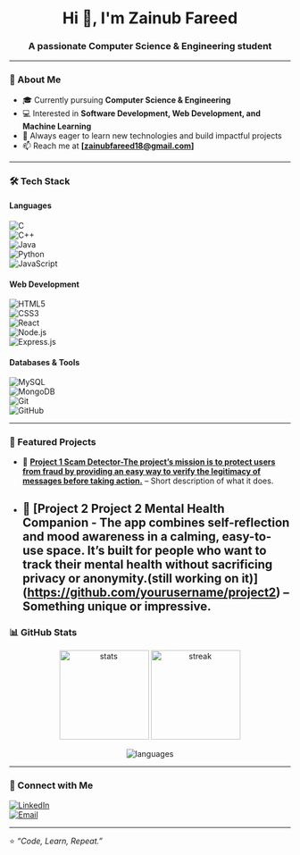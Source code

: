 
<h1 align="center">Hi 👋, I'm Zainub Fareed</h1>
<h3 align="center">A passionate Computer Science & Engineering student</h3>

---

### 🌟 About Me  
- 🎓 Currently pursuing **Computer Science & Engineering**  
- 💻 Interested in **Software Development, Web Development, and Machine Learning**  
- 🚀 Always eager to learn new technologies and build impactful projects  
- 📫 Reach me at **[zainubfareed18@gmail.com]**

---

### 🛠️ Tech Stack  

#### Languages  
![C](https://img.shields.io/badge/C-00599C?style=for-the-badge&logo=c&logoColor=white)  
![C++](https://img.shields.io/badge/C++-00599C?style=for-the-badge&logo=cplusplus&logoColor=white)  
![Java](https://img.shields.io/badge/Java-007396?style=for-the-badge&logo=java&logoColor=white)  
![Python](https://img.shields.io/badge/Python-3776AB?style=for-the-badge&logo=python&logoColor=white)  
![JavaScript](https://img.shields.io/badge/JavaScript-323330?style=for-the-badge&logo=javascript&logoColor=F7DF1E)  

#### Web Development  
![HTML5](https://img.shields.io/badge/HTML5-E34F26?style=for-the-badge&logo=html5&logoColor=white)  
![CSS3](https://img.shields.io/badge/CSS3-1572B6?style=for-the-badge&logo=css3&logoColor=white)  
![React](https://img.shields.io/badge/React-20232A?style=for-the-badge&logo=react&logoColor=61DAFB)  
![Node.js](https://img.shields.io/badge/Node.js-339933?style=for-the-badge&logo=nodedotjs&logoColor=white)  
![Express.js](https://img.shields.io/badge/Express.js-000000?style=for-the-badge&logo=express&logoColor=white)  

#### Databases & Tools  
![MySQL](https://img.shields.io/badge/MySQL-005C84?style=for-the-badge&logo=mysql&logoColor=white)  
![MongoDB](https://img.shields.io/badge/MongoDB-4EA94B?style=for-the-badge&logo=mongodb&logoColor=white)  
![Git](https://img.shields.io/badge/Git-F05032?style=for-the-badge&logo=git&logoColor=white)  
![GitHub](https://img.shields.io/badge/GitHub-181717?style=for-the-badge&logo=github&logoColor=white)  

---

### 📂 Featured Projects  
- 🔹 [**Project 1 Scam Detector-The project’s mission is to protect users from fraud by providing an easy way to verify the legitimacy of messages before taking action.**](https://github.com/yourusername/) – Short description of what it does.  
- 🔹 [**Project 2 Project 2 Mental Health Companion - The app combines self-reflection and mood awareness in a calming, easy-to-use space. It’s built for people who want to track their mental health without sacrificing privacy or anonymity.(still working on it)**] (https://github.com/yourusername/project2) – Something unique or impressive.  
  ---

### 📊 GitHub Stats  

<p align="center">
  <img src="https://github-readme-stats.vercel.app/api?username=yourusername&show_icons=true&theme=radical" alt="stats" height="160"/>
  <img src="https://github-readme-streak-stats.herokuapp.com/?user=yourusername&theme=radical" alt="streak" height="160"/>
</p>

<p align="center">
  <img src="https://github-readme-stats.vercel.app/api/top-langs/?username=yourusername&layout=compact&theme=radical" alt="languages"/>
</p>

---

### 🤝 Connect with Me  

[![LinkedIn](https://img.shields.io/badge/LinkedIn-0077B5?style=for-the-badge&logo=linkedin&logoColor=white)](https://linkedin.com/in/yourprofile)  
[![Email](https://img.shields.io/badge/Email-D14836?style=for-the-badge&logo=gmail&logoColor=white)](zainubfareed18@example.com)  

---

⭐ *“Code, Learn, Repeat.”*  
